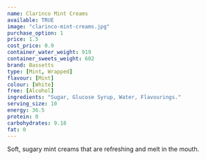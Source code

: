 ```yaml
---
name: Clarinco Mint Creams
available: TRUE
image: "clarinco-mint-creams.jpg"
purchase_option: 1
price: 1.5
cost_price: 0.9
container_water_weight: 919
container_sweets_weight: 602
brand: Bassetts
type: [Mint, Wrapped]
flavour: [Mint]
colour: [White]
free: [Alcohol]
ingredients: "Sugar, Glucose Syrup, Water, Flavourings."
serving_size: 10
energy: 36.5
protein: 0
carbohydrates: 9.18
fat: 0
---
```

Soft, sugary mint creams that are refreshing and melt in the mouth.
